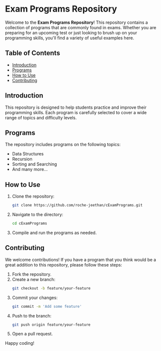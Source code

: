 # Exam Programs Repository

Welcome to the **Exam Programs Repository**! This repository contains a collection of programs that are commonly found in exams. Whether you are preparing for an upcoming test or just looking to brush up on your programming skills, you'll find a variety of useful examples here.

## Table of Contents

- [Introduction](#introduction)
- [Programs](#programs)
- [How to Use](#how-to-use)
- [Contributing](#contributing)

## Introduction

This repository is designed to help students practice and improve their programming skills. Each program is carefully selected to cover a wide range of topics and difficulty levels.

## Programs

The repository includes programs on the following topics:

- Data Structures
- Recursion
- Sorting and Searching
- And many more...

## How to Use

1. Clone the repository:
    ```sh
    git clone https://github.com/roche-jeethan/cExamPrograms.git
    ```
2. Navigate to the directory:
    ```sh
    cd cExamPrograms
    ```
3. Compile and run the programs as needed.

## Contributing

We welcome contributions! If you have a program that you think would be a great addition to this repository, please follow these steps:

1. Fork the repository.
2. Create a new branch:
    ```sh
    git checkout -b feature/your-feature
    ```
3. Commit your changes:
    ```sh
    git commit -m 'Add some feature'
    ```
4. Push to the branch:
    ```sh
    git push origin feature/your-feature
    ```
5. Open a pull request.



Happy coding!